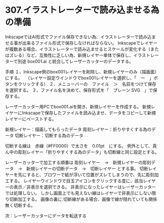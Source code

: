 # 307.イラストレーターで読み込ませる為の準備

InkscapeではAI形式でファイル保存できない為、イラストレーターで読み込ませる事が出来るファイル形式で保存しなければならない。
Inkscapeでレイヤーが複数ある場合、イラストレーターで読み込ませるとスケールが変化する（またはズレる）など、互換性に乏しい為、新規レイヤー単体で保存し、イラストレーターで別途 box001.ai と統合してレーザーカッターのデータする。

手順
１、Inkscape側のbox001レイヤーを削除し、新規レイヤーのみ（描画面）にする。
　（レイヤー設定ウインドウでbox001レイヤーを選択し、「　ー　」ボタンをクリックする）
２、メニューバーの　ファイル　＞　名前をつけて保存　を選択する。
３、ファイル名を決めて、保存形式を「　プレーン SVG　」で保存する。

レーザーカッター用PCでbox001.aiを開き、新規レイヤーを作成する。
新規レイヤーにInkscapeで保存したファイルを読み込ませ、データをコピーして新規レイヤーにペーストする。


新規レイヤー：描画してもらったデータ
彫刻レイヤー：折りやすくする為のデータ
切断レイヤー：切断する為のデータ

切断する線は　赤線（#FF0000）で太さを　0.01pt　にする。
例外として、真ん中の彫刻レイヤー「折りやすくする為のデータ」も切断線と同じ設定とする。

レーザーカッターで加工する順番は
彫刻レイヤー　→　新規レイヤーの彫刻データ　→　新規レイヤーの切断データ　→　切断レイヤー
とする事。
切断レイヤーを先にすると、ブロワーで紙が浮いて位置がズレてしまうので、先に彫刻加工する。
レイヤーウインドウで目玉アイコンをクリックする度に、該当レイヤーの表示／非表示を選択できる。
非表示になったレイヤーはレーザーカッターでは処理しない。
しかし画面上でも見えない線はレイヤーで非表示にしない限り切断加工する。
画像の裏に.切断線がある場合、画像で線が隠れていても関係無く切断する。


次：レーザーカッターにデータを転送する
